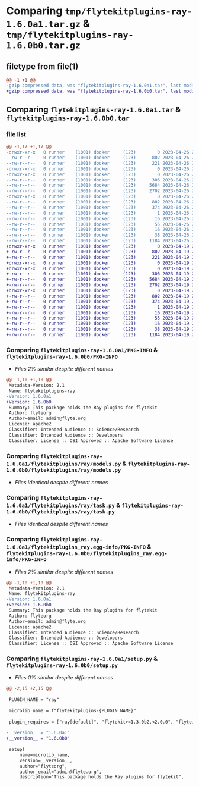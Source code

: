 # Comparing `tmp/flytekitplugins-ray-1.6.0a1.tar.gz` & `tmp/flytekitplugins-ray-1.6.0b0.tar.gz`

## filetype from file(1)

```diff
@@ -1 +1 @@
-gzip compressed data, was "flytekitplugins-ray-1.6.0a1.tar", last modified: Wed Apr 26 20:37:33 2023, max compression
+gzip compressed data, was "flytekitplugins-ray-1.6.0b0.tar", last modified: Wed Apr 19 20:54:34 2023, max compression
```

## Comparing `flytekitplugins-ray-1.6.0a1.tar` & `flytekitplugins-ray-1.6.0b0.tar`

### file list

```diff
@@ -1,17 +1,17 @@
-drwxr-xr-x   0 runner    (1001) docker     (123)        0 2023-04-26 20:37:33.265516 flytekitplugins-ray-1.6.0a1/
--rw-r--r--   0 runner    (1001) docker     (123)      802 2023-04-26 20:37:33.265516 flytekitplugins-ray-1.6.0a1/PKG-INFO
--rw-r--r--   0 runner    (1001) docker     (123)      221 2023-04-26 20:36:40.000000 flytekitplugins-ray-1.6.0a1/README.md
-drwxr-xr-x   0 runner    (1001) docker     (123)        0 2023-04-26 20:37:33.265516 flytekitplugins-ray-1.6.0a1/flytekitplugins/
-drwxr-xr-x   0 runner    (1001) docker     (123)        0 2023-04-26 20:37:33.265516 flytekitplugins-ray-1.6.0a1/flytekitplugins/ray/
--rw-r--r--   0 runner    (1001) docker     (123)      306 2023-04-26 20:36:40.000000 flytekitplugins-ray-1.6.0a1/flytekitplugins/ray/__init__.py
--rw-r--r--   0 runner    (1001) docker     (123)     5684 2023-04-26 20:36:40.000000 flytekitplugins-ray-1.6.0a1/flytekitplugins/ray/models.py
--rw-r--r--   0 runner    (1001) docker     (123)     2702 2023-04-26 20:36:40.000000 flytekitplugins-ray-1.6.0a1/flytekitplugins/ray/task.py
-drwxr-xr-x   0 runner    (1001) docker     (123)        0 2023-04-26 20:37:33.265516 flytekitplugins-ray-1.6.0a1/flytekitplugins_ray.egg-info/
--rw-r--r--   0 runner    (1001) docker     (123)      802 2023-04-26 20:37:33.000000 flytekitplugins-ray-1.6.0a1/flytekitplugins_ray.egg-info/PKG-INFO
--rw-r--r--   0 runner    (1001) docker     (123)      374 2023-04-26 20:37:33.000000 flytekitplugins-ray-1.6.0a1/flytekitplugins_ray.egg-info/SOURCES.txt
--rw-r--r--   0 runner    (1001) docker     (123)        1 2023-04-26 20:37:33.000000 flytekitplugins-ray-1.6.0a1/flytekitplugins_ray.egg-info/dependency_links.txt
--rw-r--r--   0 runner    (1001) docker     (123)       16 2023-04-26 20:37:33.000000 flytekitplugins-ray-1.6.0a1/flytekitplugins_ray.egg-info/namespace_packages.txt
--rw-r--r--   0 runner    (1001) docker     (123)       55 2023-04-26 20:37:33.000000 flytekitplugins-ray-1.6.0a1/flytekitplugins_ray.egg-info/requires.txt
--rw-r--r--   0 runner    (1001) docker     (123)       16 2023-04-26 20:37:33.000000 flytekitplugins-ray-1.6.0a1/flytekitplugins_ray.egg-info/top_level.txt
--rw-r--r--   0 runner    (1001) docker     (123)       38 2023-04-26 20:37:33.265516 flytekitplugins-ray-1.6.0a1/setup.cfg
--rw-r--r--   0 runner    (1001) docker     (123)     1184 2023-04-26 20:37:20.000000 flytekitplugins-ray-1.6.0a1/setup.py
+drwxr-xr-x   0 runner    (1001) docker     (123)        0 2023-04-19 20:54:34.779152 flytekitplugins-ray-1.6.0b0/
+-rw-r--r--   0 runner    (1001) docker     (123)      802 2023-04-19 20:54:34.775152 flytekitplugins-ray-1.6.0b0/PKG-INFO
+-rw-r--r--   0 runner    (1001) docker     (123)      221 2023-04-19 20:54:06.000000 flytekitplugins-ray-1.6.0b0/README.md
+drwxr-xr-x   0 runner    (1001) docker     (123)        0 2023-04-19 20:54:34.775152 flytekitplugins-ray-1.6.0b0/flytekitplugins/
+drwxr-xr-x   0 runner    (1001) docker     (123)        0 2023-04-19 20:54:34.775152 flytekitplugins-ray-1.6.0b0/flytekitplugins/ray/
+-rw-r--r--   0 runner    (1001) docker     (123)      306 2023-04-19 20:54:06.000000 flytekitplugins-ray-1.6.0b0/flytekitplugins/ray/__init__.py
+-rw-r--r--   0 runner    (1001) docker     (123)     5684 2023-04-19 20:54:06.000000 flytekitplugins-ray-1.6.0b0/flytekitplugins/ray/models.py
+-rw-r--r--   0 runner    (1001) docker     (123)     2702 2023-04-19 20:54:06.000000 flytekitplugins-ray-1.6.0b0/flytekitplugins/ray/task.py
+drwxr-xr-x   0 runner    (1001) docker     (123)        0 2023-04-19 20:54:34.775152 flytekitplugins-ray-1.6.0b0/flytekitplugins_ray.egg-info/
+-rw-r--r--   0 runner    (1001) docker     (123)      802 2023-04-19 20:54:34.000000 flytekitplugins-ray-1.6.0b0/flytekitplugins_ray.egg-info/PKG-INFO
+-rw-r--r--   0 runner    (1001) docker     (123)      374 2023-04-19 20:54:34.000000 flytekitplugins-ray-1.6.0b0/flytekitplugins_ray.egg-info/SOURCES.txt
+-rw-r--r--   0 runner    (1001) docker     (123)        1 2023-04-19 20:54:34.000000 flytekitplugins-ray-1.6.0b0/flytekitplugins_ray.egg-info/dependency_links.txt
+-rw-r--r--   0 runner    (1001) docker     (123)       16 2023-04-19 20:54:34.000000 flytekitplugins-ray-1.6.0b0/flytekitplugins_ray.egg-info/namespace_packages.txt
+-rw-r--r--   0 runner    (1001) docker     (123)       55 2023-04-19 20:54:34.000000 flytekitplugins-ray-1.6.0b0/flytekitplugins_ray.egg-info/requires.txt
+-rw-r--r--   0 runner    (1001) docker     (123)       16 2023-04-19 20:54:34.000000 flytekitplugins-ray-1.6.0b0/flytekitplugins_ray.egg-info/top_level.txt
+-rw-r--r--   0 runner    (1001) docker     (123)       38 2023-04-19 20:54:34.779152 flytekitplugins-ray-1.6.0b0/setup.cfg
+-rw-r--r--   0 runner    (1001) docker     (123)     1184 2023-04-19 20:54:25.000000 flytekitplugins-ray-1.6.0b0/setup.py
```

### Comparing `flytekitplugins-ray-1.6.0a1/PKG-INFO` & `flytekitplugins-ray-1.6.0b0/PKG-INFO`

 * *Files 2% similar despite different names*

```diff
@@ -1,10 +1,10 @@
 Metadata-Version: 2.1
 Name: flytekitplugins-ray
-Version: 1.6.0a1
+Version: 1.6.0b0
 Summary: This package holds the Ray plugins for flytekit
 Author: flyteorg
 Author-email: admin@flyte.org
 License: apache2
 Classifier: Intended Audience :: Science/Research
 Classifier: Intended Audience :: Developers
 Classifier: License :: OSI Approved :: Apache Software License
```

### Comparing `flytekitplugins-ray-1.6.0a1/flytekitplugins/ray/models.py` & `flytekitplugins-ray-1.6.0b0/flytekitplugins/ray/models.py`

 * *Files identical despite different names*

### Comparing `flytekitplugins-ray-1.6.0a1/flytekitplugins/ray/task.py` & `flytekitplugins-ray-1.6.0b0/flytekitplugins/ray/task.py`

 * *Files identical despite different names*

### Comparing `flytekitplugins-ray-1.6.0a1/flytekitplugins_ray.egg-info/PKG-INFO` & `flytekitplugins-ray-1.6.0b0/flytekitplugins_ray.egg-info/PKG-INFO`

 * *Files 2% similar despite different names*

```diff
@@ -1,10 +1,10 @@
 Metadata-Version: 2.1
 Name: flytekitplugins-ray
-Version: 1.6.0a1
+Version: 1.6.0b0
 Summary: This package holds the Ray plugins for flytekit
 Author: flyteorg
 Author-email: admin@flyte.org
 License: apache2
 Classifier: Intended Audience :: Science/Research
 Classifier: Intended Audience :: Developers
 Classifier: License :: OSI Approved :: Apache Software License
```

### Comparing `flytekitplugins-ray-1.6.0a1/setup.py` & `flytekitplugins-ray-1.6.0b0/setup.py`

 * *Files 0% similar despite different names*

```diff
@@ -2,15 +2,15 @@
 
 PLUGIN_NAME = "ray"
 
 microlib_name = f"flytekitplugins-{PLUGIN_NAME}"
 
 plugin_requires = ["ray[default]", "flytekit>=1.3.0b2,<2.0.0", "flyteidl>=1.1.10"]
 
-__version__ = "1.6.0a1"
+__version__ = "1.6.0b0"
 
 setup(
     name=microlib_name,
     version=__version__,
     author="flyteorg",
     author_email="admin@flyte.org",
     description="This package holds the Ray plugins for flytekit",
```

